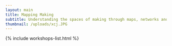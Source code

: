 ```yaml
---
layout: main
title: Mapping Making
subtitle: Understanding the spaces of making through maps, networks and visualizations
thumbnail: /uploads/xcj.JPG
---
```



{% include workshops-list.html %}

